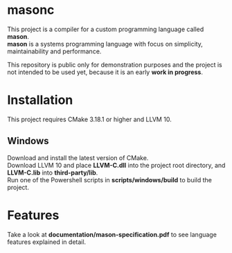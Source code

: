 # masonc
This project is a compiler for a custom programming language called **mason**.\
**mason** is a systems programming language with focus on simplicity, maintainability and performance.

This repository is public only for demonstration purposes and the project is not intended to be used yet, because it is an early **work in progress**.

# Installation
This project requires CMake 3.18.1 or higher and LLVM 10.

## Windows
Download and install the latest version of CMake.\
Download LLVM 10 and place **LLVM-C.dll** into the project root directory,
and **LLVM-C.lib** into **third-party/lib**.\
Run one of the Powershell scripts in **scripts/windows/build** to build the project.

# Features
Take a look at **documentation/mason-specification.pdf** to see language features explained in detail.